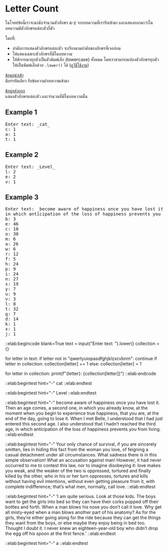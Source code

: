 # Letter Count

ในโจทย์ข้อนี้เราจะมานับจำนวนตัวอักษร a-z จากบทความที่เรารับเข้ามา และแสดงออกมาว่าในบทความมีตัวอักษรแต่ละตัวกี่ตัว  

โดยที่:  
- ลำดับการแสดงตัวอักษรแต่ละตัว จะเรียงตามลำดับของอักษรที่เจอก่อน
- ให้แสดงเฉพาะตัวอักษรที่มีในบทความ
- ให้พิจารณาทุกตัวเป็นตัวพิมพ์เล็ก (lowercase) ทั้งหมด โดยเราสามารถแปลงตัวอักษรทุกตัวให้เป็นพิมพ์เล็กด้วย `.lower()` ได้ ([ดูวิธีใช้งาน](https://www.programiz.com/python-programming/methods/string/lower))

<u>ข้อมูลนำเข้า</u>  
มีบรรทัดเดียว รับข้อความ/บทความเข้ามา

<u>ข้อมูลส่งออก</u>  
แสดงตัวอักษรแต่ละตัว และจำนวนที่มีในบทความนั้น

## Example 1
<pre class="output">
Enter text: _cat_
c: 1
a: 1
t: 1
</pre>

## Example 2
<pre class="output">
Enter text: _Level_
l: 2
e: 2
v: 1
</pre>

## Example 3
<pre class="output">
Enter text: _become aware of happiness once you have lost it. Then an age comes, a second one, in which you already know, at the moment when you begin to experience true happiness, that you are, at the end of the day, going to lose it. When I met Belle, I understood that I had just entered this second age. I also understood that I hadn’t reached the third age, 
in which anticipation of the loss of happiness prevents you from living._
b: 3
e: 46
c: 10
o: 30
m: 6
a: 26
w: 6
r: 12
f: 5
h: 24
p: 9
i: 24
n: 27
s: 19
y: 7
u: 9
v: 3
l: 8
t: 32
g: 7
d: 14
k: 1
x: 1
j: 1
</pre>

::elab:begincode blank=True
text = input("Enter text: ").lower()
collection = {}

for letter in text:
    if letter not in "qwertyuiopasdfghjklzxcvbnm":
        continue
    if letter in collection:
        collection[letter] += 1
    else:
        collection[letter] = 1

for letter in collection:
    print(f"{letter}: {collection[letter]}")
::elab:endcode

::elab:begintest hint="-"
cat
::elab:endtest

::elab:begintest hint="-"
Level
::elab:endtest

::elab:begintest hint="-"
become aware of happiness once you have lost it. Then an age comes, a second one, in which you already know, at the moment when you begin to experience true happiness, that you are, at the end of the day, going to lose it. When I met Belle, I understood that I had just entered this second age. I also understood that I hadn’t reached the third age, 
in which anticipation of the loss of happiness prevents you from living.
::elab:endtest

::elab:begintest hint="-"
Your only chance of survival, if you are sincerely smitten, lies in hiding this fact from the woman you love, of feigning a casual detachment under all circumstances. What sadness there is in this simple observation! What an accusation against man! However, it had never occurred to me to contest this law, nor to imagine disobeying it: love makes you weak, and the weaker of the two is oppressed, tortured and finally killed by the other, who in his or her turn oppresses, tortures and kills without having evil intentions, without even getting pleasure from it, with complete indifference; that’s what men, normally, call love.
::elab:endtest

::elab:begintest hint="-"
‘I am quite serious. Look at those kids. The boys want to get the girls into bed so they can have their corks popped off their bottles and forth. When a man blows his nose you don’t call it love. Why get all misty-eyed when a man blows another part of his anatomy? As for the girls, they’re either going along for the ride because they can get the things they want from the boys, or else maybe they enjoy being in bed too. Thought I doubt it. I never knew an eighteen-year-old boy who didn’t drop the egg off his spoon at the first fence.’
::elab:endtest

::elab:begintest hint="-"
a
::elab:endtest